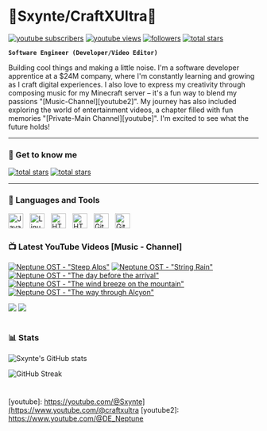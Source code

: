# 🌌Sxynte/CraftXUltra🌌

   <p align="left">
      <a href="https://www.youtube.com/@craftxultra?sub_confirmation=1">
         <img alt="youtube subscribers" title="My Subscribers" src="https://img.shields.io/youtube/channel/subscribers/UCtCm8nCi0T_1BNO_MxBSZDA?style=for-the-badge&logo=youtube&logoSize=auto&labelColor=%23ad4734"/></a> 
      <a href="https://www.youtube.com/@craftxultra">
         <img alt="youtube views" title="My YouTube Views" src="https://custom-icon-badges.demolab.com/youtube/channel/views/UCtCm8nCi0T_1BNO_MxBSZDA?style=for-the-badge&logo=eye&logoColor=white&logoSize=auto&labelColor=%23f5c842&color=ffe944"/></a> 
      <a href="https://github.com/Sxynte?tab=followers">
         <img alt="followers" title="Follow me on Github" src="https://img.shields.io/github/followers/Sxynte?style=for-the-badge&logo=github&logoSize=auto&labelColor=007ec6&color=00a2ff"/></a>
      <a href="https://github.com/Sxynte?tab=repositories&sort=stargazers">
         <img alt="total stars" title="Total stars on GitHub" src="https://custom-icon-badges.demolab.com/github/stars/Sxynte?style=for-the-badge&logo=star&labelColor=488207&color=55960c"/></a>
   </p>

**`Software Engineer (Developer/Video Editor)`**

Building cool things and making a little noise. I'm a software developer apprentice at a $24M company, where I'm constantly learning and growing as I craft digital experiences.  I also love to express my creativity through composing music for my Minecraft server – it's a fun way to blend my passions "[Music-Channel][youtube2]".  My journey has also included exploring the world of entertainment videos, a chapter filled with fun memories "[Private-Main Channel][youtube]".  I'm excited to see what the future holds!

---

### 🧠 Get to know me
   <p align="left">
      <a href="https://dsc.gg/neptune-net">
         <img alt="total stars" title="Join the Community" src="https://img.shields.io/badge/Discord-Join%20Now-brightgreen?style=for-the-badge&logo=Discord&logoSize=auto&labelColor=3c45a5&color=5764f1&link=https%3A%2F%2Fdsc.gg%2Fneptune-net"/></a>
      <a href="https://e-z.bio/syntetv">
         <img alt="total stars" title="Biography - Socials" src="https://custom-icon-badges.demolab.com/badge/Biograpgy-Read%20Me-brightgreen?style=for-the-badge&logo=logs&logoSize=auto&labelColor=084133&color=128e6f"/></a>
   </p>
   
---

### 🧰 Languages and Tools
<img align="left" alt="Java" width="30px" style="padding-right:10px;" src="https://cdn.jsdelivr.net/gh/devicons/devicon@latest/icons/java/java-original.svg"/>
<img align="left" alt="Linux" width="30px" style="padding-right:10px;" src="https://cdn.jsdelivr.net/gh/devicons/devicon/icons/linux/linux-original.svg" />
<img align="left" alt="HTML" width="30px" style="padding-right:10px;" src="https://cdn.jsdelivr.net/gh/devicons/devicon@latest/icons/intellij/intellij-original.svg" />
<img align="left" alt="HTML" width="30px" style="padding-right:10px;" src="https://yt3.googleusercontent.com/ytc/AIdro_nZX71KUAHdeQ0PDnYeWymu39S3kiROcyLJnmFbdln89lc=s900-c-k-c0x00ffffff-no-rj" />
<img align="left" alt="GitBook" width="30px" style="padding-right:10px;" src="https://cdn.jsdelivr.net/gh/devicons/devicon@latest/icons/gitbook/gitbook-original.svg" />
<img align="left" alt="GitHub" width="30px" style="padding-right:10px;" src="https://cdn.jsdelivr.net/gh/devicons/devicon@latest/icons/github/github-original.svg" />
<br />

#

### 📺 Latest YouTube Videos [Music - Channel]

<!-- BEGIN YOUTUBE-CARDS -->
[![Neptune OST - "Steep Alps"](https://ytcards.demolab.com/?id=u6tHtPzbZOU&title=Neptune+OST+-+%22Steep+Alps%22&lang=de&timestamp=1732017564&background_color=%230d1117&title_color=%23ffffff&stats_color=%23dedede&max_title_lines=1&width=250&border_radius=5&duration=193 "Neptune OST - \"Steep Alps\"")](https://www.youtube.com/watch?v=u6tHtPzbZOU)
[![Neptune OST - "String Rain"](https://ytcards.demolab.com/?id=mdEuxg8leMA&title=Neptune+OST+-+%22String+Rain%22&lang=de&timestamp=1731932073&background_color=%230d1117&title_color=%23ffffff&stats_color=%23dedede&max_title_lines=1&width=250&border_radius=5&duration=134 "Neptune OST - \"String Rain\"")](https://www.youtube.com/watch?v=mdEuxg8leMA)
[![Neptune OST - "The day before the arrival"](https://ytcards.demolab.com/?id=maATEHUUn-w&title=Neptune+OST+-+%22The+day+before+the+arrival%22&lang=de&timestamp=1731665108&background_color=%230d1117&title_color=%23ffffff&stats_color=%23dedede&max_title_lines=1&width=250&border_radius=5&duration=133 "Neptune OST - \"The day before the arrival\"")](https://www.youtube.com/watch?v=maATEHUUn-w)
[![Neptune OST - "The wind breeze on the mountain"](https://ytcards.demolab.com/?id=e16tBGSPJdk&title=Neptune+OST+-+%22The+wind+breeze+on+the+mountain%22&lang=de&timestamp=1708460253&background_color=%230d1117&title_color=%23ffffff&stats_color=%23dedede&max_title_lines=1&width=250&border_radius=5&duration=101 "Neptune OST - \"The wind breeze on the mountain\"")](https://www.youtube.com/watch?v=e16tBGSPJdk)
[![Neptune OST - "The way through Alcyon"](https://ytcards.demolab.com/?id=ATeu26C0ey4&title=Neptune+OST+-+%22The+way+through+Alcyon%22&lang=de&timestamp=1708377103&background_color=%230d1117&title_color=%23ffffff&stats_color=%23dedede&max_title_lines=1&width=250&border_radius=5&duration=65 "Neptune OST - \"The way through Alcyon\"")](https://www.youtube.com/watch?v=ATeu26C0ey4)
<!-- END YOUTUBE-CARDS -->

[<img src="https://custom-icon-badges.demolab.com/badge/-Main%20Channel-red?style=for-the-badge&logo=video&logoColor=white"/>](https://www.youtube.com/c/@craftxultra?sub_confirmation=1)
[<img src="https://custom-icon-badges.demolab.com/badge/-Music%20Channel-red?style=for-the-badge&logo=video&logoColor=white"/>](https://www.youtube.com/@DE_Neptune)

#

### 📊 Stats

![Sxynte's GitHub stats](https://github-readme-stats.vercel.app/api?username=Sxynte&show_icons=true&theme=gruvbox)

![GitHub Streak](https://streak-stats.demolab.com?user=Sxynte&theme=gruvbox&border_radius=4.5)

#
<!--
<details>
 <summary><h3>👨‍💻 Things about me</h3></summary>Building cool things and making a little noise. I'm a software developer apprentice at a $24M company, where I'm constantly learning and growing as I craft digital experiences.  I also love to express my creativity through composing music for my Minecraft server – it's a fun way to blend my passions "[Music-Channel][youtube2]".  My journey has also included exploring the world of entertainment videos, a chapter filled with fun memories "[Private-Main Channel][youtube]" .  I'm excited to see what the future holds!  For business inquiries, please contact me at business@nt-neptune.de.
-->
   
[website]: https://e-z.bio/syntetv
[youtube]: https://youtube.com/@Sxynte](https://www.youtube.com/@craftxultra
[youtube2]: https://www.youtube.com/@DE_Neptune
